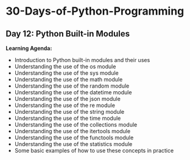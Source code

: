# 30-Days-of-Python-Programming

##  Day 12: Python Built-in Modules   

**Learning Agenda:**
- Introduction to Python built-in modules and their uses
- Understanding the use of the os module
- Understanding the use of the sys module
- Understanding the use of the math module
- Understanding the use of the random module
- Understanding the use of the datetime module
- Understanding the use of the json module
- Understanding the use of the re module
- Understanding the use of the string module
- Understanding the use of the time module
- Understanding the use of the collections module
- Understanding the use of the itertools module
- Understanding the use of the functools module
- Understanding the use of the statistics module
- Some basic examples of how to use these concepts in practice
